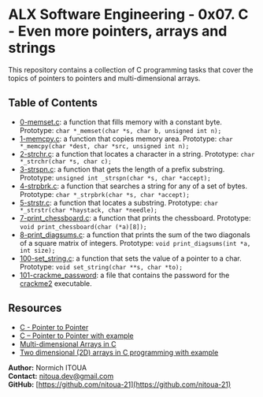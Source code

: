 # ALX Software Engineering - 0x07. C - Even more pointers, arrays and strings

This repository contains a collection of C programming tasks that cover the topics of pointers to pointers and multi-dimensional arrays. 

## Table of Contents

- [0-memset.c](0-memset.c): a function that fills memory with a constant byte. Prototype: `char *_memset(char *s, char b, unsigned int n);`
- [1-memcpy.c](1-memcpy.c): a function that copies memory area. Prototype: `char *_memcpy(char *dest, char *src, unsigned int n);`
- [2-strchr.c](2-strchr.c): a function that locates a character in a string. Prototype: `char *_strchr(char *s, char c);`
- [3-strspn.c](3-strspn.c): a function that gets the length of a prefix substring. Prototype: `unsigned int _strspn(char *s, char *accept);`
- [4-strpbrk.c](4-strpbrk.c): a function that searches a string for any of a set of bytes. Prototype: `char *_strpbrk(char *s, char *accept);`
- [5-strstr.c](5-strstr.c): a function that locates a substring. Prototype: `char *_strstr(char *haystack, char *needle);`
- [7-print_chessboard.c](7-print_chessboard.c): a function that prints the chessboard. Prototype: `void print_chessboard(char (*a)[8]);`
- [8-print_diagsums.c](8-print_diagsums.c): a function that prints the sum of the two diagonals of a square matrix of integers. Prototype: `void print_diagsums(int *a, int size);`
- [100-set_string.c](100-set_string.c): a function that sets the value of a pointer to a char. Prototype: `void set_string(char **s, char *to);`
- [101-crackme_password](101-crackme_password):  a file that contains the password for the [crackme2](https://github.com/alx-tools/0x06.c) executable.


## Resources
- [C - Pointer to Pointer](https://www.tutorialspoint.com/cprogramming/c_pointer_to_pointer.htm)
- [C – Pointer to Pointer with example](https://beginnersbook.com/2014/01/c-pointer-to-pointer/)
- [Multi-dimensional Arrays in C](https://www.tutorialspoint.com/cprogramming/c_multi_dimensional_arrays.htm)
- [Two dimensional (2D) arrays in C programming with example](https://beginnersbook.com/2014/01/2d-arrays-in-c-example/)



**Author:** Normich ITOUA    
**Contact:** nitoua.dev@gmail.com    
**GitHub:** [https://github.com/nitoua-21](https://github.com/nitoua-21)
